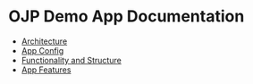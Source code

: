 # OJP Demo App Documentation

- [Architecture](./architecture.md)
- [App Config](./config.md)
- [Functionality and Structure](./functionality.md)
- [App Features](./features.md)